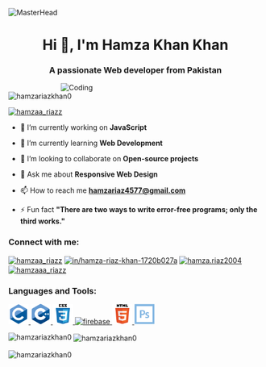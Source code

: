 ![MasterHead](https://repository-images.githubusercontent.com/588181932/e36ec678-7984-4cdd-8e4c-a3932772ff8e)
<h1 align="center">Hi 👋, I'm Hamza Khan Khan</h1>
<h3 align="center">A passionate Web developer from Pakistan</h3>
<img align="right" alt="Coding" width="400" src="https://camo.githubusercontent.com/5ddf73ad3a205111cf8c686f687fc216c2946a75005718c8da5b837ad9de78c9/68747470733a2f2f7468756d62732e6766796361742e636f6d2f4576696c4e657874446576696c666973682d736d616c6c2e676966">

<p align="left"> <img src="https://komarev.com/ghpvc/?username=hamzariazkhan0&label=Profile%20views&color=0e75b6&style=flat" alt="hamzariazkhan0" /> </p>

<p align="left"> <a href="https://twitter.com/hamzaa_riazz" target="blank"><img src="https://img.shields.io/twitter/follow/hamzaa_riazz?logo=twitter&style=for-the-badge" alt="hamzaa_riazz" /></a> </p>

- 🔭 I’m currently working on **JavaScript**

- 🌱 I’m currently learning **Web Development**

- 👯 I’m looking to collaborate on **Open-source projects**

- 💬 Ask me about **Responsive Web Design**

- 📫 How to reach me **hamzariaz4577@gmail.com**

- ⚡ Fun fact **"There are two ways to write error-free programs; only the third works."**

<h3 align="left">Connect with me:</h3>
<p align="left">
<a href="https://twitter.com/hamzaa_riazz" target="blank"><img align="center" src="https://raw.githubusercontent.com/rahuldkjain/github-profile-readme-generator/master/src/images/icons/Social/twitter.svg" alt="hamzaa_riazz" height="30" width="40" /></a>
<a href="https://linkedin.com/in/in/hamza-riaz-khan-1720b027a" target="blank"><img align="center" src="https://raw.githubusercontent.com/rahuldkjain/github-profile-readme-generator/master/src/images/icons/Social/linked-in-alt.svg" alt="in/hamza-riaz-khan-1720b027a" height="30" width="40" /></a>
<a href="https://fb.com/hamza.riaz2004" target="blank"><img align="center" src="https://raw.githubusercontent.com/rahuldkjain/github-profile-readme-generator/master/src/images/icons/Social/facebook.svg" alt="hamza.riaz2004" height="30" width="40" /></a>
<a href="https://instagram.com/hamzaaa_riazz" target="blank"><img align="center" src="https://raw.githubusercontent.com/rahuldkjain/github-profile-readme-generator/master/src/images/icons/Social/instagram.svg" alt="hamzaaa_riazz" height="30" width="40" /></a>
</p>

<h3 align="left">Languages and Tools:</h3>
<p align="left"> <a href="https://www.cprogramming.com/" target="_blank" rel="noreferrer"> <img src="https://raw.githubusercontent.com/devicons/devicon/master/icons/c/c-original.svg" alt="c" width="40" height="40"/> </a> <a href="https://www.w3schools.com/cpp/" target="_blank" rel="noreferrer"> <img src="https://raw.githubusercontent.com/devicons/devicon/master/icons/cplusplus/cplusplus-original.svg" alt="cplusplus" width="40" height="40"/> </a> <a href="https://www.w3schools.com/css/" target="_blank" rel="noreferrer"> <img src="https://raw.githubusercontent.com/devicons/devicon/master/icons/css3/css3-original-wordmark.svg" alt="css3" width="40" height="40"/> </a> <a href="https://firebase.google.com/" target="_blank" rel="noreferrer"> <img src="https://www.vectorlogo.zone/logos/firebase/firebase-icon.svg" alt="firebase" width="40" height="40"/> </a> <a href="https://www.w3.org/html/" target="_blank" rel="noreferrer"> <img src="https://raw.githubusercontent.com/devicons/devicon/master/icons/html5/html5-original-wordmark.svg" alt="html5" width="40" height="40"/> </a> <a href="https://www.photoshop.com/en" target="_blank" rel="noreferrer"> <img src="https://raw.githubusercontent.com/devicons/devicon/master/icons/photoshop/photoshop-line.svg" alt="photoshop" width="40" height="40"/> </a> </p>

<p><img align="left" src="https://github-readme-stats.vercel.app/api/top-langs?username=hamzariazkhan0&show_icons=true&locale=en&layout=compact" alt="hamzariazkhan0" /></p>

<p>&nbsp;<img align="center" src="https://github-readme-stats.vercel.app/api?username=hamzariazkhan0&show_icons=true&locale=en" alt="hamzariazkhan0" /></p>

<p><img align="center" src="https://github-readme-streak-stats.herokuapp.com/?user=hamzariazkhan0&" alt="hamzariazkhan0" /></p>
